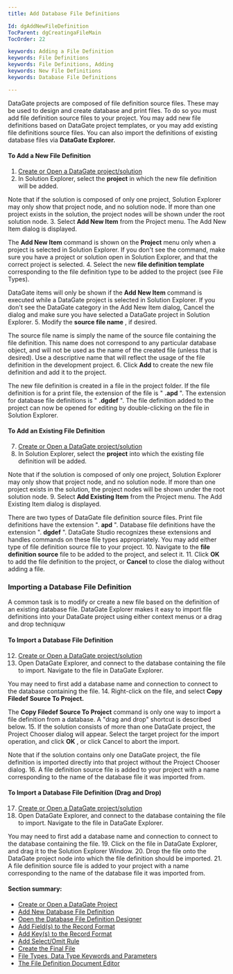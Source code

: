 ```yaml
---
title: Add Database File Definitions

Id: dgAddNewFileDefinition
TocParent: dgCreatingaFileMain
TocOrder: 22

keywords: Adding a File Definition
keywords: File Definitions
keywords: File Definitions, Adding
keywords: New File Definitions
keywords: Database File Definitions

---
```


DataGate projects are composed of file definition source files. These may be used to design and create database and print files. To do so you must add file definition source files to your project. You may add new file definitions based on DataGate project templates, or you may add existing file definitions source files. You can also import the definitions of existing database files via **DataGate Explorer.** 

#### To Add a New File Definition

1. [Create or Open a DataGate project/solution](dgCreateOrOpenaProject.html)
2. In Solution Explorer, select the **project**  in which the new file definition will be added.

Note that if the solution is composed of only one project, Solution Explorer may only show that project node, and no solution node. If more than one project exists in the solution, the project nodes will be shown under the root solution node.
3. Select **Add New Item**  from the Project menu. The Add New Item dialog is displayed.

The **Add New Item** command is shown on the **Project** menu only when a project is selected in Solution Explorer. If you don't see the command, make sure you have a project or solution open in Solution Explorer, and that the correct project is selected.
4. Select the new **file definition template**  corresponding to the file definition type to
				be added to the project (see File Types).

DataGate items will only be shown if the **Add New Item** command is executed while a DataGate project is selected in Solution Explorer. If you don't see the DataGate category in the Add New Item dialog, Cancel the dialog and make sure you have selected a DataGate project in Solution Explorer.
5. Modify the **source file name** , if desired.

The source file name is simply the name of the source file containing the file definition. This name does not correspond to any particular database object, and will not be used as the name of the created file (unless that is desired). Use a descriptive name that will reflect the usage of the file definition in the development project.
6. Click **Add**  to create the new file definition and add it to the project.

The new file definition is created in a file in the project folder. If the file definition is for a print file, the extension of the file is " **.apd** ". The extension for database file definitions is " **.dgdef** ". The file definition added to the project can now be opened for editing by double-clicking on the file in Solution Explorer.

#### To Add an Existing File Definition

7. [Create or Open a DataGate project/solution](dgCreateOrOpenaProject.html)
8. In Solution Explorer, select the **project**  into which the 
			existing file definition will be added.

Note that if the solution is composed of only one project, Solution Explorer may only show that project node, and no solution node. If more than one project exists in the solution, the project nodes will be shown under the root solution node.
9. Select **Add Existing Item**  from the Project menu. The Add 
			Existing Item dialog is displayed.

There are two types of DataGate file definition source files. Print file definitions have the extension ". **apd** ". Database file definitions have the extension ". **dgdef** ". DataGate Studio recognizes these extensions and handles commands on these file types appropriately. You may add either type of file definition source file to your project.
10. Navigate to the **file definition source**  file to be added to the project, and select it.
11. Click **OK**  to add the file definition to the project, or **Cancel**  to close the dialog without
				adding a file.

### Importing a Database File Definition
A common task is to modify or create a new file based on the definition of an existing database file. DataGate Explorer makes it easy to import file definitions into your DataGate project using either context menus or a drag and drop techniquw

#### To Import a Database File Definition

12. [Create or Open a DataGate project/solution](dgCreateOrOpenaProject.html)
13. Open DataGate Explorer, and connect to the database containing the file to import.
				Navigate to the file in DataGate Explorer.				

You may need to first add a database name and connection to connect to the database containing the file.
14. Right-click on the file, and select **Copy Filedef Source To Project.** 

The **Copy Filedef Source To Project** command is only one way to import a file definition from a database. A "drag and drop" shortcut is described below.
15. If the solution consists of more than one DataGate project, the Project Chooser
				dialog will appear. Select the target project for the import operation, and click **OK** ,
				or click Cancel to abort the import. 

Note that if the solution contains only one DataGate project, the file definition is imported directly into that project without the Project Chooser dialog.
16. A file definition source file is added to your project with a name corresponding to the
				name of the database file it was imported from.

#### To Import a Database File Definition (Drag and Drop)

17. [Create or Open a DataGate project/solution](dgCreateOrOpenaProject.html)
18. Open DataGate Explorer, and connect to the database containing the file to import.
				Navigate to the file in DataGate Explorer.				

You may need to first add a database name and connection to connect to the database containing the file.
19. Click on the file in DataGate Explorer, and drag it to the Solution Explorer Window.
20. Drop the file onto the DataGate project node into which the file definition should be
				imported.
21. A file definition source file is added to your project with a name corresponding to the
				name of the database file it was imported from.

#### Section summary:

- [Create or Open a DataGate Project](dgCreateOrOpenaProject.html)
- [Add New Database File Definition](dgAddNewFileDefinition.html)
- [Open the Database File Definition Designer](dgOpenFDD.html)
- [Add Field(s) to the Record Format](dgAddFieldtoRecordFormat.html)
- [Add Key(s) to the Record Format](dgAddKeytoRecordFormat.html)
- [Add Select/Omit Rule](dgAddSelectOmitRule.html)
- [Create the Final File](dgCreatetheFinalFile.html)
- [File Types, Data Type Keywords and Parameters](dgFileTypesandDataTypes.html)
- [The File Definition Document Editor](dgFileDefinitionDocumentEditor.html)

